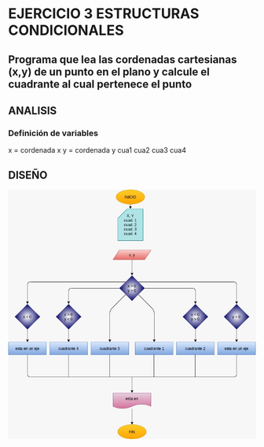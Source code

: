 # EJERCICIO 3 ESTRUCTURAS CONDICIONALES

## Programa que lea las cordenadas cartesianas (x,y) de un punto en el plano y calcule el cuadrante al cual pertenece el punto

## ANALISIS

### Definición de variables

x = cordenada x
y = cordenada y 
cua1
cua2
cua3
cua4


## DISEÑO

![Diagrama de flujo](diagrama.png "Diagrama de Flujo")